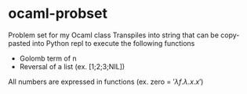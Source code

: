 # ocaml-probset
Problem set for my Ocaml class
Transpiles into string that can be copy-pasted into Python repl to execute the following functions

* Golomb term of n
* Reversal of a list (ex. [1;2;3;NIL])


All numbers are expressed in functions (ex. zero = $'\lambda f.\lambda.x.x'$)
